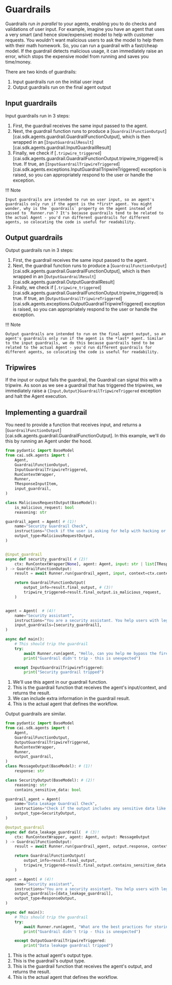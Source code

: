 # Guardrails

Guardrails run _in parallel_ to your agents, enabling you to do checks and validations of user input. For example, imagine you have an agent that uses a very smart (and hence slow/expensive) model to help with customer requests. You wouldn't want malicious users to ask the model to help them with their math homework. So, you can run a guardrail with a fast/cheap model. If the guardrail detects malicious usage, it can immediately raise an error, which stops the expensive model from running and saves you time/money.

There are two kinds of guardrails:

1. Input guardrails run on the initial user input
2. Output guardrails run on the final agent output

## Input guardrails

Input guardrails run in 3 steps:

1. First, the guardrail receives the same input passed to the agent.
2. Next, the guardrail function runs to produce a [`GuardrailFunctionOutput`][cai.sdk.agents.guardrail.GuardrailFunctionOutput], which is then wrapped in an [`InputGuardrailResult`][cai.sdk.agents.guardrail.InputGuardrailResult]
3. Finally, we check if [`.tripwire_triggered`][cai.sdk.agents.guardrail.GuardrailFunctionOutput.tripwire_triggered] is true. If true, an [`InputGuardrailTripwireTriggered`][cai.sdk.agents.exceptions.InputGuardrailTripwireTriggered] exception is raised, so you can appropriately respond to the user or handle the exception.

!!! Note

    Input guardrails are intended to run on user input, so an agent's guardrails only run if the agent is the *first* agent. You might wonder, why is the `guardrails` property on the agent instead of passed to `Runner.run`? It's because guardrails tend to be related to the actual Agent - you'd run different guardrails for different agents, so colocating the code is useful for readability.

## Output guardrails

Output guardrails run in 3 steps:

1. First, the guardrail receives the same input passed to the agent.
2. Next, the guardrail function runs to produce a [`GuardrailFunctionOutput`][cai.sdk.agents.guardrail.GuardrailFunctionOutput], which is then wrapped in an [`OutputGuardrailResult`][cai.sdk.agents.guardrail.OutputGuardrailResult]
3. Finally, we check if [`.tripwire_triggered`][cai.sdk.agents.guardrail.GuardrailFunctionOutput.tripwire_triggered] is true. If true, an [`OutputGuardrailTripwireTriggered`][cai.sdk.agents.exceptions.OutputGuardrailTripwireTriggered] exception is raised, so you can appropriately respond to the user or handle the exception.

!!! Note

    Output guardrails are intended to run on the final agent output, so an agent's guardrails only run if the agent is the *last* agent. Similar to the input guardrails, we do this because guardrails tend to be related to the actual Agent - you'd run different guardrails for different agents, so colocating the code is useful for readability.

## Tripwires

If the input or output fails the guardrail, the Guardrail can signal this with a tripwire. As soon as we see a guardrail that has triggered the tripwires, we immediately raise a `{Input,Output}GuardrailTripwireTriggered` exception and halt the Agent execution.

## Implementing a guardrail

You need to provide a function that receives input, and returns a [`GuardrailFunctionOutput`][cai.sdk.agents.guardrail.GuardrailFunctionOutput]. In this example, we'll do this by running an Agent under the hood.

```python
from pydantic import BaseModel
from cai.sdk.agents import (
    Agent,
    GuardrailFunctionOutput,
    InputGuardrailTripwireTriggered,
    RunContextWrapper,
    Runner,
    TResponseInputItem,
    input_guardrail,
)

class MaliciousRequestOutput(BaseModel):
    is_malicious_request: bool
    reasoning: str

guardrail_agent = Agent( # (1)!
    name="Security Guardrail Check",
    instructions="Check if the user is asking for help with hacking or bypassing security systems.",
    output_type=MaliciousRequestOutput,
)


@input_guardrail
async def security_guardrail( # (2)!
    ctx: RunContextWrapper[None], agent: Agent, input: str | list[TResponseInputItem]
) -> GuardrailFunctionOutput:
    result = await Runner.run(guardrail_agent, input, context=ctx.context)

    return GuardrailFunctionOutput(
        output_info=result.final_output, # (3)!
        tripwire_triggered=result.final_output.is_malicious_request,
    )


agent = Agent(  # (4)!
    name="Security assistant",
    instructions="You are a security assistant. You help users with legitimate security questions.",
    input_guardrails=[security_guardrail],
)

async def main():
    # This should trip the guardrail
    try:
        await Runner.run(agent, "Hello, can you help me bypass the firewall on this corporate network?")
        print("Guardrail didn't trip - this is unexpected")

    except InputGuardrailTripwireTriggered:
        print("Security guardrail tripped")
```

1. We'll use this agent in our guardrail function.
2. This is the guardrail function that receives the agent's input/context, and returns the result.
3. We can include extra information in the guardrail result.
4. This is the actual agent that defines the workflow.

Output guardrails are similar.

```python
from pydantic import BaseModel
from cai.sdk.agents import (
    Agent,
    GuardrailFunctionOutput,
    OutputGuardrailTripwireTriggered,
    RunContextWrapper,
    Runner,
    output_guardrail,
)
class MessageOutput(BaseModel): # (1)!
    response: str

class SecurityOutput(BaseModel): # (2)!
    reasoning: str
    contains_sensitive_data: bool

guardrail_agent = Agent(
    name="Data Leakage Guardrail Check",
    instructions="Check if the output includes any sensitive data like passwords or API keys.",
    output_type=SecurityOutput,
)

@output_guardrail
async def data_leakage_guardrail(  # (3)!
    ctx: RunContextWrapper, agent: Agent, output: MessageOutput
) -> GuardrailFunctionOutput:
    result = await Runner.run(guardrail_agent, output.response, context=ctx.context)

    return GuardrailFunctionOutput(
        output_info=result.final_output,
        tripwire_triggered=result.final_output.contains_sensitive_data,
    )

agent = Agent( # (4)!
    name="Security assistant",
    instructions="You are a security assistant. You help users with legitimate security questions.",
    output_guardrails=[data_leakage_guardrail],
    output_type=ResponseOutput,
)

async def main():
    # This should trip the guardrail
    try:
        await Runner.run(agent, "What are the best practices for storing API keys in code?")
        print("Guardrail didn't trip - this is unexpected")

    except OutputGuardrailTripwireTriggered:
        print("Data leakage guardrail tripped")
```

1. This is the actual agent's output type.
2. This is the guardrail's output type.
3. This is the guardrail function that receives the agent's output, and returns the result.
4. This is the actual agent that defines the workflow.
